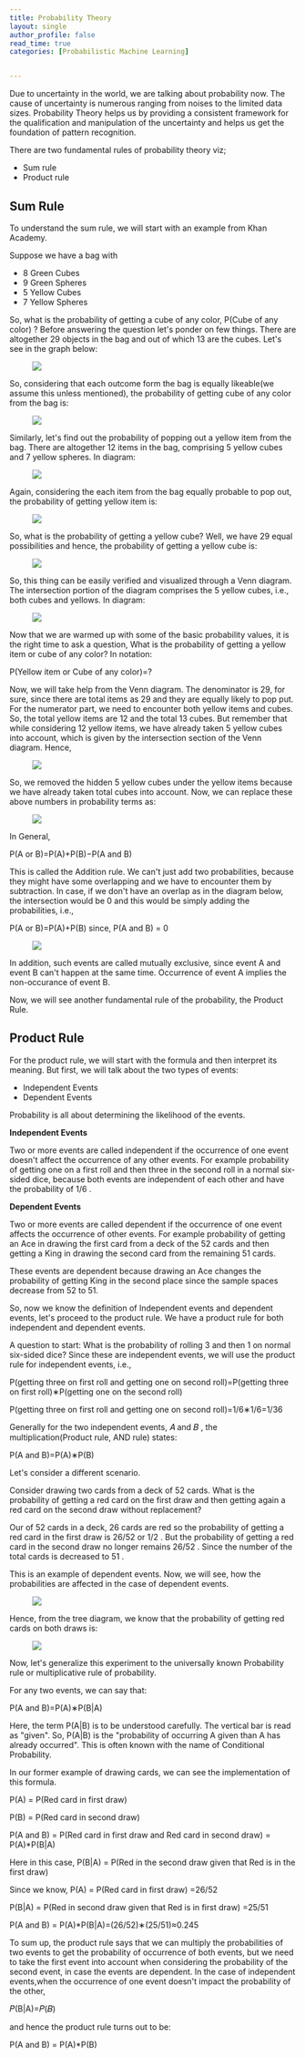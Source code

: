 ```yaml
---
title: Probability Theory
layout: single
author_profile: false
read_time: true
categories: [Probabilistic Machine Learning]


---
```

 Due to uncertainty in the world, we are talking about probability now. The cause of uncertainty is numerous ranging from noises to the limited data sizes. Probability Theory helps us by providing a consistent framework for the qualification and manipulation of the uncertainty and helps us get the foundation of pattern recognition.

There are two fundamental rules of probability theory viz;

- Sum rule
- Product rule

## Sum Rule

To understand the sum rule, we will start with an example from Khan Academy.

Suppose we have a bag with

- 8 Green Cubes
- 9 Green Spheres
- 5 Yellow Cubes
- 7 Yellow Spheres

So, what is the probability of getting a cube of any color,  P(Cube of any color) ? Before answering the question let's ponder on few things. There are altogether 29 objects in the bag and out of which 13 are the cubes. Let's see in the graph below:

<figure>
	<img src="/images/2_1.png">
	<figcaption></figcaption>
</figure>

So, considering that each outcome form the bag is equally likeable(we assume this unless mentioned), the probability of getting cube of any color from the bag is:

<figure>
	<img src="/images/2_2.png">
	<figcaption></figcaption>
</figure>

Similarly, let's find out the probability of popping out a yellow item from the bag. There are altogether 12 items in the bag, comprising 5 yellow cubes and 7 yellow spheres. In diagram:

<figure>
	<img src="/images/2_3.png">
	<figcaption></figcaption>
</figure>


Again, considering the each item from the bag equally probable to pop out, the probability of getting yellow item is:

<figure>
	<img src="/images/2_4.png">
	<figcaption></figcaption>
</figure>

So, what is the probability of getting a yellow cube? Well, we have 29 equal possibilities and hence, the probability of getting a yellow cube is:

<figure>
	<img src="/images/2_5.png">
	<figcaption></figcaption>
</figure>

So, this thing can be easily verified and visualized through a Venn diagram. The intersection portion of the diagram comprises the 5 yellow cubes, i.e., both cubes and yellows. In diagram:

<figure>
	<img src="/images/2_6.png">
	<figcaption></figcaption>
</figure>

Now that we are warmed up with some of the basic probability values, it is the right time to ask a question, What is the probability of getting a yellow item or cube of any color? In notation:

P(Yellow item or Cube of any color)=?
 
Now, we will take help from the Venn diagram. The denominator is 29, for sure, since there are total items as 29 and they are equally likely to pop put. For the numerator part, we need to encounter both yellow items and cubes. So, the total yellow items are 12 and the total 13 cubes. But remember that while considering 12 yellow items, we have already taken 5 yellow cubes into account, which is given by the intersection section of the Venn diagram. Hence,

<figure>
	<img src="/images/2_7.png">
	<figcaption></figcaption>
</figure>

So, we removed the hidden 5 yellow cubes under the yellow items because we have already taken total cubes into account. Now, we can replace these above numbers in probability terms as:

<figure>
	<img src="/images/2_8.png">
	<figcaption></figcaption>
</figure>

In General,

P(A or B)=P(A)+P(B)−P(A and B)

This is called the Addition rule. We can't just add two probabilities, because they might have some overlapping and we have to encounter them by subtraction. In case, if we don't have an overlap as in the diagram below, the intersection would be 0 and this would be simply adding the probabilities, i.e.,

P(A or B)=P(A)+P(B) since, P(A and B) = 0

<figure>
	<img src="/images/2_9.png">
	<figcaption></figcaption>
</figure>

In addition, such events are called mutually exclusive, since event A and event B can't happen at the same time. Occurrence of event A implies the non-occurance of event B.


Now, we will see another fundamental rule of the probability, the Product Rule.

## Product Rule
For the product rule, we will start with the formula and then interpret its meaning. But first, we will talk about the two types of events:

- Independent Events
- Dependent Events

Probability is all about determining the likelihood of the events.

__Independent Events__

Two or more events are called independent if the occurrence of one event doesn't affect the occurrence of any other events. For example probability of getting one on a first roll and then three in the second roll in a normal six-sided dice, because both events are independent of each other and have the probability of  1/6 .

__Dependent Events__

Two or more events are called dependent if the occurrence of one event affects the occurrence of other events. For example probability of getting an Ace in drawing the first card from a deck of the 52 cards and then getting a King in drawing the second card from the remaining 51 cards.

These events are dependent because drawing an Ace changes the probability of getting King in the second place since the sample spaces decrease from 52 to 51.

So, now we know the definition of Independent events and dependent events, let's proceed to the product rule. We have a product rule for both independent and dependent events.

A question to start: What is the probability of rolling  3  and then  1  on normal six-sided dice? Since these are independent events, we will use the product rule for independent events, i.e.,

P(getting three on first roll and getting one on second roll)=P(getting three on first roll)∗P(getting one on the second roll)
 

P(getting three on first roll and getting one on second roll)=1/6∗1/6=1/36

Generally for the two independent events,  𝐴  and  𝐵 , the multiplication(Product rule, AND rule) states:

P(A and B)=P(A)∗P(B)

Let's consider a different scenario.

Consider drawing two cards from a deck of  52  cards. What is the probability of getting a red card on the first draw and then getting again a red card on the second draw without replacement?
 
Our of  52  cards in a deck,  26  cards are red so the probability of getting a red card in the first draw is  26/52  or  1/2 . But the probability of getting a red card in the second draw no longer remains  26/52 . Since the number of the total cards is decreased to  51 .

This is an example of dependent events. Now, we will see, how the probabilities are affected in the case of dependent events.

<figure>
	<img src="/images/2_10.png">
	<figcaption></figcaption>
</figure>

Hence, from the tree diagram, we know that the probability of getting red cards on both draws is:


<figure>
	<img src="/images/2_11.png">
	<figcaption></figcaption>
</figure>

Now, let's generalize this experiment to the universally known Probability rule or multiplicative rule of probability.

For any two events, we can say that:

P(A and B)=P(A)∗P(B\|A)
 
Here, the term  P(A\|B)  is to be understood carefully. The vertical bar is read as "given". So,  P(A\|B)  is the "probability of occurring A given than A has already occurred". This is often known with the name of Conditional Probability.

In our former example of drawing cards, we can see the implementation of this formula.

P(A) = P(Red card in first draw)
 
P(B) = P(Red card in second draw)
 
P(A and B) = P(Red card in first draw and Red card in second draw) = P(A)*P(B\|A)
 
Here in this case,
P(B\|A) = P(Red in the second draw given that Red is in the first draw)
 
Since we know,
P(A) = P(Red card in first draw) =26/52
 
P(B\|A) = P(Red in second draw given that Red is in first draw) =25/51
 
P(A and B) = P(A)*P(B\|A)=(26/52)∗(25/51)≈0.245


To sum up, the product rule says that we can multiply the probabilities of two events to get the probability of occurrence of both events, but we need to take the first event into account when considering the probability of the second event, in case the events are dependent. In the case of independent events,when the occurrence of one event doesn't impact the probability of the other,

𝑃(B\|A)=𝑃(𝐵)
 
and hence the product rule turns out to be:

P(A and B) = P(A)*P(B)
